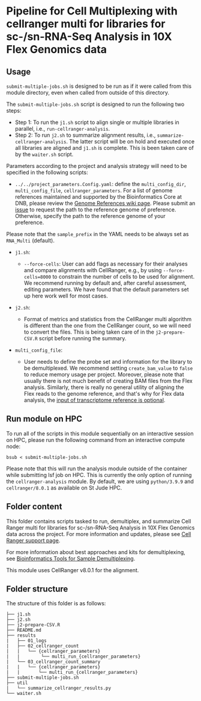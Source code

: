 # Pipeline for Cell Multiplexing with cellranger multi for libraries for sc-/sn-RNA-Seq Analysis in 10X Flex Genomics data

## Usage

`submit-multiple-jobs.sh` is designed to be run as if it were called from this module directory, even when called from outside of this directory.

The `submit-multiple-jobs.sh` script is designed to run the following two steps: 
   - Step 1: To run the `j1.sh` script to align single or multiple libraries in parallel, i.e., `run-cellranger-analysis`. 
   - Step 2: To run `j2.sh` to summarize alignment results, i.e., `summarize-cellranger-analysis`. The latter script will be on hold and executed once all libraries are aligned and `j1.sh` is complete. This is been taken care of by the `waiter.sh` script.

Parameters according to the project and analysis strategy will need to be specified in the following scripts:
- `../../project_parameters.Config.yaml`: define the `multi_config_dir`, `multi_config_file`, `cellranger_parameters`. For a list of genome references maintained and supported by the Bioinformatics Core at DNB, please review the [Genome References wiki page](https://github.com/stjude-dnb-binfcore/sc-rna-seq-snap/wiki/2.-Genome-References). Please submit an [issue](https://github.com/stjude-dnb-binfcore/sc-rna-seq-snap/issues) to request the path to the reference genome of preference. Otherwise, specify the path to the reference genome of your preference. 

Please note that the `sample_prefix` in the YAML needs to be always set as `RNA_Multi` (default).

- `j1.sh`: 
  - `--force-cells`: User can add flags as necessary for their analyses and compare alignments with CellRanger, e.g., by using `--force-cells=8000` to constrain the number of cells to be used for alignment. We recommend running by default and, after careful assessment, editing parameters. We have found that the default parameters set up here work well for most cases.

- `j2.sh`: 
   - Format of metrics and statistics from the CellRanger multi algorithm is different than the one from the CellRanger count, so we will need to convert the files. This is being taken care of in the `j2-prepare-CSV.R` script before running the summary. 

- `multi_config_file`:
    - User needs to define the probe set and information for the library to be demultiplexed. We recommend setting `create_bam_value` to `false` to reduce memory usage per project. Moreover, please note that usually there is not much benefit of creating BAM files from the Flex analysis. Similarly, there is really no general utility of aligning the Flex reads to the genome reference, and that's why for Flex data analysis, the [input of transcriptome reference is optional](https://www.10xgenomics.com/support/software/cell-ranger/latest/analysis/inputs/cr-multi-config-csv-opts#gene-expression).

## Run module on HPC

To run all of the scripts in this module sequentially on an interactive session on HPC, please run the following command from an interactive compute node:

```
bsub < submit-multiple-jobs.sh
```

Please note that this will run the analysis module outside of the container while submitting lsf job on HPC. This is currently the only option of running the `cellranger-analysis` module. By default, we are using `python/3.9.9` and `cellranger/8.0.1` as available on St Jude HPC.


## Folder content
This folder contains scripts tasked to run, demultiplex, and summarize Cell Ranger multi for libraries for sc-/sn-RNA-Seq Analysis in 10X Flex Genomics data across the project. For more information and updates, please see [Cell Ranger support page](https://www.10xgenomics.com/products/flex-gene-expression).

For more information about best approaches and kits for demultiplexing, see [Bioinformatics Tools for Sample Demultiplexing](https://www.10xgenomics.com/analysis-guides/bioinformatics-tools-for-sample-demultiplexing#bioinformatics-tools-for-sample-demultiplexing).

This module uses CellRanger v8.0.1 for the alignment.


## Folder structure 

The structure of this folder is as follows:

```
├── j1.sh
├── j2.sh
├── j2-prepare-CSV.R
├── README.md
├── results
|   ├── 01_logs
|   ├── 02_cellranger_count
|   |   └── {cellranger_parameters}
|   |        └── multi_run_{cellranger_parameters}
|   └── 03_cellranger_count_summary
|   |   └── {cellranger_parameters}
|   |       └── multi_run_{cellranger_parameters}
├── submit-multiple-jobs.sh
├── util
|   └── summarize_cellranger_results.py
└── waiter.sh
```
